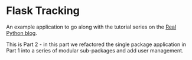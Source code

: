 Flask Tracking
==============

An example application to go along with the tutorial series on the [Real Python blog](http://www.realpython.com/blog/).

This is Part 2 - in this part we refactored the single package application in Part 1 into a series of modular sub-packages and add user management.